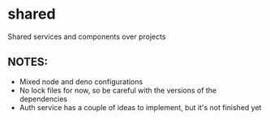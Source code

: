 # shared

Shared services and components over projects

## NOTES:

- Mixed node and deno configurations
- No lock files for now, so be careful with the versions of the dependencies
- Auth service has a couple of ideas to implement, but it's not finished yet
